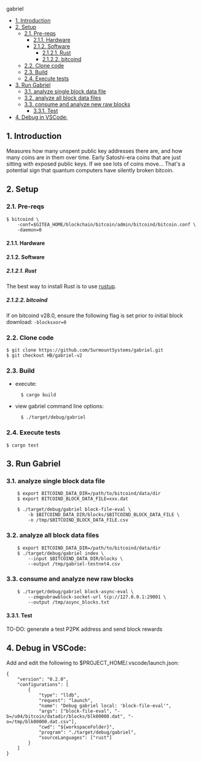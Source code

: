 gabriel

- [1. Introduction](#1-introduction)
- [2. Setup](#2-setup)
  - [2.1. Pre-reqs](#21-pre-reqs)
    - [2.1.1. Hardware](#211-hardware)
    - [2.1.2. Software](#212-software)
      - [2.1.2.1. Rust](#2121-rust)
      - [2.1.2.2. bitcoind](#2122-bitcoind)
  - [2.2. Clone code](#22-clone-code)
  - [2.3. Build](#23-build)
  - [2.4. Execute tests](#24-execute-tests)
- [3. Run Gabriel](#3-run-gabriel)
  - [3.1. analyze single block data file](#31-analyze-single-block-data-file)
  - [3.2. analyze all block data files](#32-analyze-all-block-data-files)
  - [3.3. consume and analyze new raw blocks](#33-consume-and-analyze-new-raw-blocks)
    - [3.3.1. Test](#331-test)
- [4. Debug in VSCode:](#4-debug-in-vscode)


## 1. Introduction
Measures how many unspent public key addresses there are, and how many coins are in them over time. Early Satoshi-era coins that are just sitting with exposed public keys. If we see lots of coins move... That's a potential sign that quantum computers have silently broken bitcoin.

## 2. Setup

### 2.1. Pre-reqs

```
$ bitcoind \
    -conf=$GITEA_HOME/blockchain/bitcoin/admin/bitcoind/bitcoin.conf \
    -daemon=0
```

#### 2.1.1. Hardware

#### 2.1.2. Software
##### 2.1.2.1. Rust
The best way to install Rust is to use [rustup](https://rustup.rs).

##### 2.1.2.2. bitcoind

If on bitcoind v28.0, ensure the following flag is set prior to initial block download:  `-blocksxor=0`

### 2.2. Clone code

```
$ git clone https://github.com/SurmountSystems/gabriel.git
$ git checkout HB/gabriel-v2
```

### 2.3. Build

* execute:

        $ cargo build

* view gabriel command line options:


        $ ./target/debug/gabriel

### 2.4. Execute tests

```
$ cargo test
```

## 3. Run Gabriel

### 3.1. analyze single block data file

        $ export BITCOIND_DATA_DIR=/path/to/bitcoind/data/dir
        $ export BITCOIND_BLOCK_DATA_FILE=xxx.dat

        $ ./target/debug/gabriel block-file-eval \
            -b $BITCOIND_DATA_DIR/blocks/$BITCOIND_BLOCK_DATA_FILE \
            -o /tmp/$BITCOIND_BLOCK_DATA_FILE.csv


### 3.2. analyze all block data files

        $ export BITCOIND_DATA_DIR=/path/to/bitcoind/data/dir
        $ ./target/debug/gabriel index \
            --input $BITCOIND_DATA_DIR/blocks \
            --output /tmp/gabriel-testnet4.csv

### 3.3. consume and analyze new raw blocks

        $ ./target/debug/gabriel block-async-eval \
            --zmqpubrawblock-socket-url tcp://127.0.0.1:29001 \
            --output /tmp/async_blocks.txt

#### 3.3.1. Test

TO-DO:  generate a test P2PK address and send block rewards

## 4. Debug in VSCode:

Add and edit the following to $PROJECT_HOME/.vscode/launch.json:

`````
{
    "version": "0.2.0",
    "configurations": [
        {
            "type": "lldb",
            "request": "launch",
            "name": "Debug gabriel local: 'block-file-eval'",
            "args": ["block-file-eval", "-b=/u04/bitcoin/datadir/blocks/blk00000.dat", "-o=/tmp/blk00000.dat.csv"],
            "cwd": "${workspaceFolder}",
            "program": "./target/debug/gabriel",
            "sourceLanguages": ["rust"]
        }
    ]
}
`````
